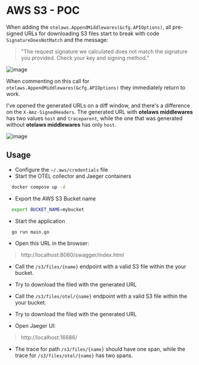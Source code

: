 # AWS S3 - POC

When adding the `otelaws.AppendMiddlewares(&cfg.APIOptions)`, all pre-signed URLs for downloading S3 files start to break with code `SignatureDoesNotMatch` and the message:

> "The request signature we calculated does not match the signature you provided. Check your key and signing method."

![image](https://user-images.githubusercontent.com/33238105/217125791-14a45626-7937-4fae-a1a3-f6f4997bc7f7.png)

When commenting on this call for `otelaws.AppendMiddlewares(&cfg.APIOptions)` they immediately return to work.

I've opened the generated URLs on a diff window, and there's a difference on the `X-Amz-SignedHeaders`. The generated URL with **otelaws middlewares** has two values `host` and `traceparent`, while the one that was generated without **otelaws middlewares** has only `host`.

![image](https://user-images.githubusercontent.com/33238105/217124120-f12c5afa-1625-49af-bf42-03bc38be119e.png)

## Usage

- Configure the `~/.aws/credentials` file
- Start the OTEL collector and Jaeger containers

```bash
  docker compose up -d
```

- Export the AWS S3 Bucket name

```bash
  export BUCKET_NAME=mybucket
```

- Start the application

```bash
  go run main.go
```

- Open this URL in the browser:

> http://localhost:8080/swagger/index.html

- Call the `/s3/files/{name}` endpoint with a valid S3 file within the your bucket.

- Try to download the filed with the generated URL

- Call the `/s3/files/otel/{name}` endpoint with a valid S3 file within the your bucket.

- Try to download the filed with the generated URL

- Open Jaeger UI:

> http://localhost:16686/

- The trace for path `/s3/files/{name}` should have one span, while the trace for `/s3/files/otel/{name}` has two spans.
